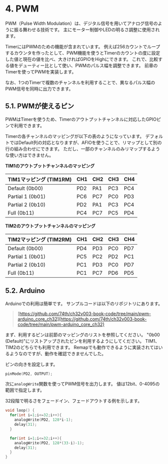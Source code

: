# 4. PWM

PWM（Pulse Width Modulation）は、デジタル信号を用いてアナログ信号のように振る舞わせる技術です。
主にモーター制御やLEDの明るさ調整に使用されます。

TimerにはPWMのための機能が含まれています。
例えば256カウントでループするカウンタを作ったとして、PWM機能を使うとTimerのカウントの度に設定した値と現在の値を比べ、大きければGPIOをHighにできます。
これで、比較する値をデューティー比として使い、PWMのパルス幅を調整できます。
前章のTimerを使ってPWMを実装します。

なお、1つのTimerで複数のチャンネルを利用することで、異なるパルス幅のPWM信号を同時に出力できます。

## 5.1. PWMが使えるピン

PWMはTimerを使うため、Timerのアウトプットチャンネルに対応したGPIOピンで利用できます。

Timerの各チャンネルのマッピングが以下の表のようになっています。
デフォルトではDefault列の対応となりますが、AFIOを使うことで、リマップとして別の行の組み合わせにできます。
ただし、一部のチャンネルのみリマップするような使い方はできません。

**TIM1のアウトプットチャンネルのマッピング**

| TIM1マッピング (TIM1RM) | CH1 | CH2 | CH3 | CH4 |
| ----------------------- | --- | --- | --- | --- |
| Default (0b00)          | PD2 | PA1 | PC3 | PC4 |
| Partial 1 (0b01)        | PC6 | PC7 | PC0 | PD3 |
| Partial 2 (0b10)        | PD2 | PA1 | PC3 | PC4 |
| Full (0b11)             | PC4 | PC7 | PC5 | PD4 |

**TIM2のアウトプットチャンネルのマッピング**

| TIM2マッピング (TIM2RM) | CH1 | CH2 | CH3 | CH4 |
| ----------------------- | --- | --- | --- | --- |
| Default (0b00)          | PD4 | PD3 | PC0 | PD7 |
| Partial 1 (0b01)        | PC5 | PC2 | PD2 | PC1 |
| Partial 2 (0b10)        | PC1 | PD3 | PC0 | PD7 |
| Full (0b11)             | PC1 | PC7 | PD6 | PD5 |

## 5.2. Arduino

Arduinoでの利用は簡単です。
サンプルコードは以下のリポジトリにあります。

> [https://github.com/74th/ch32v003-book-code/tree/main/pwm-arduino_core_ch32](https://github.com/74th/ch32v003-book-code/tree/main/pwm-arduino_core_ch32)

まず、利用するピンは前節のマッピングのリストを参照してください。
"0b00 (Default)"にリストアップされたピンを利用するようにしてください。
TIM1、TIM2のどちらでも利用できます。
Remapでも動作できるように実装されてはいるようなのですが、動作を確認できませんでした。

ピンの向きを設定します。

```c
pinMode(PD2, OUTPUT);
```

次に`analogWrite`関数を使ってPWM信号を出力します。
値は12bit、0-4095の範囲で指定します。

32段階で明るさをフェードイン、フェードアウトする例を示します。

```c
void loop() {
  for(int i=1;i<=32;i++){
    analogWrite(PD2, 128*i-1);
    delay(31);
  }

  for(int i=1;i<=32;i++){
    analogWrite(PD2, 128*(33-i)-1);
    delay(31);
  }
}
```
